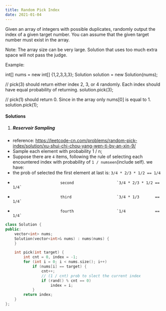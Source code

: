 ```yaml
---
title: Random Pick Index
date: 2021-01-04
---
```

Given an array of integers with possible duplicates, randomly output the index of a given target number. You can assume that the given target number must exist in the array.

Note:
The array size can be very large. Solution that uses too much extra space will not pass the judge.

Example:

int[] nums = new int[] {1,2,3,3,3};
Solution solution = new Solution(nums);

// pick(3) should return either index 2, 3, or 4 randomly. Each index should have equal probability of returning.
solution.pick(3);

// pick(1) should return 0. Since in the array only nums[0] is equal to 1.
solution.pick(1);


#### Solutions

1. ##### Reservoir Sampling

- reference: https://leetcode-cn.com/problems/random-pick-index/solution/xu-shui-chi-chou-yang-wen-ti-by-an-xin-9/
- Sample each element with probability 1 / n;
- Suppose there are `4` items, following the rule of selecting each encountered index with probability of `1 / numseen`(include self). we have:
- the prob of selected the first element at last is: `3/4 * 2/3 * 1/2 == 1/4`
-                          second                   `3/4 * 2/3 * 1/2 == 1/4`
-                          third                    `3/4 * 1/3       == 1/4`
-                          fourth                   `1/4             == 1/4`

```cpp
class Solution {
public:
    vector<int> nums;
    Solution(vector<int>& nums) : nums(nums) {
    }

    int pick(int target) {
        int cnt = 0, index = -1;
        for (int i = 0; i < nums.size(); i++)
            if (nums[i] == target) {
                cnt++;
                // (1 / cnt) prob to slect the current index 
                if (rand() % cnt == 0)
                    index = i;
            }
        return index;
    }
};
```